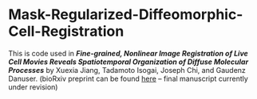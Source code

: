 # Mask-Regularized-Diffeomorphic-Cell-Registration

This is code used in ***Fine-grained, Nonlinear Image Registration of Live Cell Movies Reveals Spatiotemporal Organization of Diffuse Molecular Processes*** by Xuexia Jiang, Tadamoto Isogai, Joseph Chi, and Gaudenz Danuser. (bioRxiv preprint can be found [here](https://www.biorxiv.org/content/10.1101/2021.11.22.469497v1) – final manuscript currently under revision)
